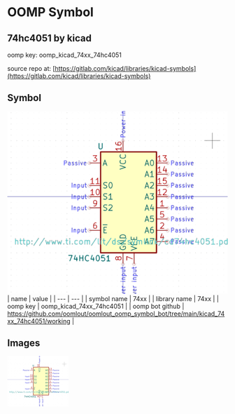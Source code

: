 # OOMP Symbol  
## 74hc4051  by kicad  
  
oomp key: oomp_kicad_74xx_74hc4051  
  
source repo at: [https://gitlab.com/kicad/libraries/kicad-symbols](https://gitlab.com/kicad/libraries/kicad-symbols)  
## Symbol  
  
[![working.png](working_600.png)](working.png)  
| name | value | 
| --- | --- | 
| symbol name | 74xx | 
| library name | 74xx | 
| oomp key | oomp_kicad_74xx_74hc4051 | 
| oomp bot github | https://github.com/oomlout/oomlout_oomp_symbol_bot/tree/main/kicad_74xx_74hc4051/working | 
## Images  
  
[![working.png](working_140.png)](working.png)  
